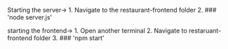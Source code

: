 Starting the server->
    1. Navigate to the restaurant-frontend folder
    2. ### 'node server.js'

starting the frontend->
    1. Open another terminal
    2. Navigate to restaruant-frontend folder
    3. ### 'npm start'



